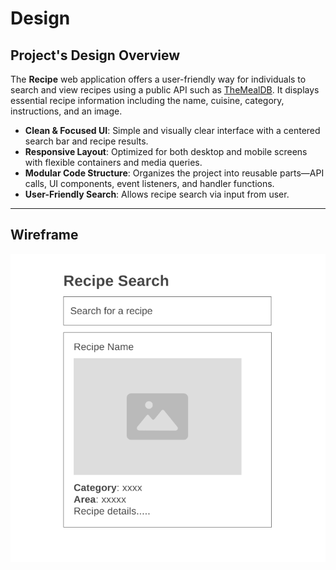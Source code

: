 # Design

## Project's Design Overview

The **Recipe** web application offers a user-friendly way for individuals to search and view recipes using a public API such as [TheMealDB](https://www.themealdb.com/api.php). It displays essential recipe information including the name, cuisine, category, instructions, and an image.

- **Clean & Focused UI**: Simple and visually clear interface with a centered search bar and recipe results.
- **Responsive Layout**: Optimized for both desktop and mobile screens with flexible containers and media queries.
- **Modular Code Structure**: Organizes the project into reusable parts—API calls, UI components, event listeners, and handler functions.
- **User-Friendly Search**: Allows recipe search via input from user.

---

## Wireframe  
![Recipe](./wirframe.png)
